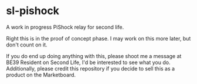 # sl-pishock
A work in progress PiShock relay for second life.

Right this is in the proof of concept phase. I may work on this more later, but don't count on it.

If you do end up doing anything with this, please shoot me a message at BE39 Resident on Second Life, I'd be interested to see what you do.
Additionally, please credit this repository if you decide to sell this as a product on the Marketboard.
